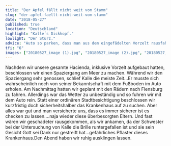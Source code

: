 ```yaml
---
title: "Der Apfel fällt nicht weit vom Stamm"
slug: "der-apfel-faellt-nicht-weit-vom-stamm"
date: "2018-05-27"
published: true
location: "Deutschland"
highlight: "Kalle´s Dickkopf."
lowlight: "Der Sturz."
advice: "Auto so parken, dass man aus dem eingefädelten Vorzelt rausfahren kann."
tfi: "6"
images: ["20180527_image (1).jpg", "20180527_image (2).jpg", "20180527_image (3).jpg", "20180527_image (4).jpg"]
---
```


Nachdem wir unsere gesamte Hacienda, inklusive Vorzelt aufgebaut hatten, beschlossen wir einen Spaziergang am Meer zu machen. Während wir den Spaziergang sehr genossen, schlief Kalle die meiste Zeit...Er musste sich wahrscheinlich noch von seiner Bekanntschaft mit dem Fußboden im Auto erholen. Am Nachmittag hatten wir geplant mit den Rädern nach Flensburg zu fahren. Allerdings war das Wetter zu unbeständig und so fuhren wir mit dem Auto rein. Statt einer ordinären Stadtbesichtigung beschlossen wir kurzfristig doch sicherheitshalber das Krankenhaus auf zu suchen. Aber alles war gut und man versicherte uns, dass es immer sicherer ist es checken zu lassen....naja wieder diese überbesorgten Eltern. Und fast wären wir geschadeter rausgekommen, als wir ankamen, da der Schwester bei der Untersuchung von Kalle die Brille runtergefallen ist und sie sein Gesicht Gott sei Dank nur gestreift hat...gefährliches Pflaster dieses Krankenhaus.Den Abend haben wir ruhig ausklingen lassen.
